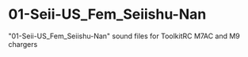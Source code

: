 # 01-Seii-US_Fem_Seiishu-Nan
"01-Seii-US_Fem_Seiishu-Nan" sound files for ToolkitRC M7AC and M9 chargers
